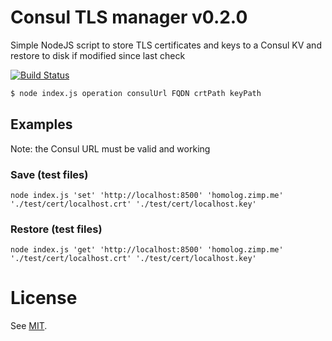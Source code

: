 # Consul TLS manager v0.2.0

Simple NodeJS script to store TLS certificates and keys to a Consul KV and
restore to disk if modified since last check

[![Build Status](https://travis-ci.org/alligo/consul-tls.svg?branch=master)](https://travis-ci.org/alligo/consul-tls)

```bash
$ node index.js operation consulUrl FQDN crtPath keyPath
```

## Examples

Note: the Consul URL must be valid and working

### Save (test files)

`node index.js 'set' 'http://localhost:8500' 'homolog.zimp.me' './test/cert/localhost.crt' './test/cert/localhost.key'`

### Restore (test files)

`node index.js 'get' 'http://localhost:8500' 'homolog.zimp.me' './test/cert/localhost.crt' './test/cert/localhost.key'`

# License

See [MIT](https://alligo.mit-license.org/).
